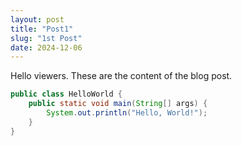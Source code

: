 ```yaml
---
layout: post
title: "Post1"
slug: "1st Post"
date: 2024-12-06
---
```

Hello viewers. These are the content of the blog post.

```java
public class HelloWorld {
    public static void main(String[] args) {
        System.out.println("Hello, World!");
    }
}
```